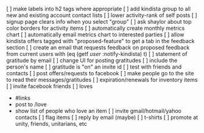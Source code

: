 [ ] make labels into h2 tags where appropriate
[ ] add kindista group to all new and existing account contact lists
[ ] lower activity-rank of self posts
[ ] signup page clears info when you select "group"
[ ] ask shaylor about top color borders for activity items
[ ] automatically create monthly metrics chart
[ ] automatically email metrics chart to interested parties
[ ] allow kindista offers tagged with "proposed-feature" to get a tab in the feedback section
    [ ] create an email that requests feedback on proposed feedback from current users with (eq (getf *user* :notify-kindista) t)
[ ] statement of gratitude by email
    [ ] change UI for posting gratitudes
    [ ] include the person's name
    [ ] gratitude is "on" an invite id
    [ ] test with friends and contacts
[ ] post offers/requests to facebook
[ ] make people go to the site to read their messages/gratitudes
[ ] expiration/renewals for inventory items
[ ] invite facebook friends
[ ] loves
   - #links
   - post to /love
   - show list of people who love an item
[ ] invite gmail/hotmail/yahoo contacts
[ ] flag items
[ ] reply by email (maybe)
[ ] t-shirts
[ ] promote at unity, friends, unitarians, etc

